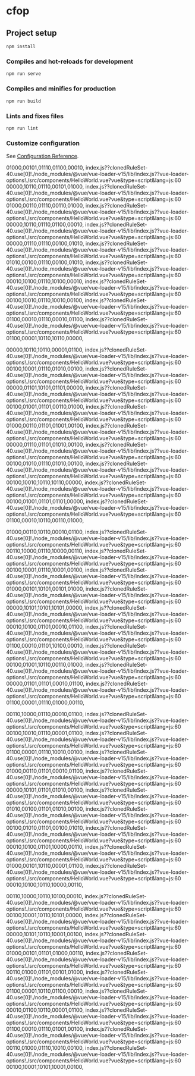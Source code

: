 # cfop

## Project setup
```
npm install
```

### Compiles and hot-reloads for development
```
npm run serve
```

### Compiles and minifies for production
```
npm run build
```

### Lints and fixes files
```
npm run lint
```

### Customize configuration
See [Configuration Reference](https://cli.vuejs.org/config/).




01000,00101,01110,01100,00010,
index.js??clonedRuleSet-40.use[0]!./node_modules/@vue/vue-loader-v15/lib/index.js??vue-loader-options!./src/components/HelloWorld.vue?vue&type=script&lang=js:60 00000,10110,01110,00101,01000,
index.js??clonedRuleSet-40.use[0]!./node_modules/@vue/vue-loader-v15/lib/index.js??vue-loader-options!./src/components/HelloWorld.vue?vue&type=script&lang=js:60 01000,00110,01110,00110,01000,
index.js??clonedRuleSet-40.use[0]!./node_modules/@vue/vue-loader-v15/lib/index.js??vue-loader-options!./src/components/HelloWorld.vue?vue&type=script&lang=js:60 00000,10110,01110,01100,00010,
index.js??clonedRuleSet-40.use[0]!./node_modules/@vue/vue-loader-v15/lib/index.js??vue-loader-options!./src/components/HelloWorld.vue?vue&type=script&lang=js:60 00000,01110,01110,00100,01010,
index.js??clonedRuleSet-40.use[0]!./node_modules/@vue/vue-loader-v15/lib/index.js??vue-loader-options!./src/components/HelloWorld.vue?vue&type=script&lang=js:60 01010,00100,01110,00100,01010,
index.js??clonedRuleSet-40.use[0]!./node_modules/@vue/vue-loader-v15/lib/index.js??vue-loader-options!./src/components/HelloWorld.vue?vue&type=script&lang=js:60 00010,10100,01110,10100,00010,
index.js??clonedRuleSet-40.use[0]!./node_modules/@vue/vue-loader-v15/lib/index.js??vue-loader-options!./src/components/HelloWorld.vue?vue&type=script&lang=js:60 00100,10010,01110,10010,00100,
index.js??clonedRuleSet-40.use[0]!./node_modules/@vue/vue-loader-v15/lib/index.js??vue-loader-options!./src/components/HelloWorld.vue?vue&type=script&lang=js:60 01100,00010,01110,00010,01100,
index.js??clonedRuleSet-40.use[0]!./node_modules/@vue/vue-loader-v15/lib/index.js??vue-loader-options!./src/components/HelloWorld.vue?vue&type=script&lang=js:60 01100,00001,10110,10110,00000,



00000,10110,10110,00001,01100,
index.js??clonedRuleSet-40.use[0]!./node_modules/@vue/vue-loader-v15/lib/index.js??vue-loader-options!./src/components/HelloWorld.vue?vue&type=script&lang=js:60 00100,10001,01110,01010,00100,
index.js??clonedRuleSet-40.use[0]!./node_modules/@vue/vue-loader-v15/lib/index.js??vue-loader-options!./src/components/HelloWorld.vue?vue&type=script&lang=js:60 00000,01101,10101,01101,00000,
index.js??clonedRuleSet-40.use[0]!./node_modules/@vue/vue-loader-v15/lib/index.js??vue-loader-options!./src/components/HelloWorld.vue?vue&type=script&lang=js:60 00100,01001,01101,00110,01000,
index.js??clonedRuleSet-40.use[0]!./node_modules/@vue/vue-loader-v15/lib/index.js??vue-loader-options!./src/components/HelloWorld.vue?vue&type=script&lang=js:60 01000,00110,01101,01001,00100,
index.js??clonedRuleSet-40.use[0]!./node_modules/@vue/vue-loader-v15/lib/index.js??vue-loader-options!./src/components/HelloWorld.vue?vue&type=script&lang=js:60 00000,01110,01101,01010,00100,
index.js??clonedRuleSet-40.use[0]!./node_modules/@vue/vue-loader-v15/lib/index.js??vue-loader-options!./src/components/HelloWorld.vue?vue&type=script&lang=js:60 00100,01010,01110,01010,00100,
index.js??clonedRuleSet-40.use[0]!./node_modules/@vue/vue-loader-v15/lib/index.js??vue-loader-options!./src/components/HelloWorld.vue?vue&type=script&lang=js:60 00100,10010,10110,10110,00000,
index.js??clonedRuleSet-40.use[0]!./node_modules/@vue/vue-loader-v15/lib/index.js??vue-loader-options!./src/components/HelloWorld.vue?vue&type=script&lang=js:60 00100,01001,01101,01101,00000,
index.js??clonedRuleSet-40.use[0]!./node_modules/@vue/vue-loader-v15/lib/index.js??vue-loader-options!./src/components/HelloWorld.vue?vue&type=script&lang=js:60 01100,00010,10110,00110,01000,



01000,00110,10110,00010,01100,
index.js??clonedRuleSet-40.use[0]!./node_modules/@vue/vue-loader-v15/lib/index.js??vue-loader-options!./src/components/HelloWorld.vue?vue&type=script&lang=js:60 00110,10000,01110,10000,00110,
index.js??clonedRuleSet-40.use[0]!./node_modules/@vue/vue-loader-v15/lib/index.js??vue-loader-options!./src/components/HelloWorld.vue?vue&type=script&lang=js:60 00100,10001,01110,10001,00100,
index.js??clonedRuleSet-40.use[0]!./node_modules/@vue/vue-loader-v15/lib/index.js??vue-loader-options!./src/components/HelloWorld.vue?vue&type=script&lang=js:60 01000,00101,10101,00101,01000,
index.js??clonedRuleSet-40.use[0]!./node_modules/@vue/vue-loader-v15/lib/index.js??vue-loader-options!./src/components/HelloWorld.vue?vue&type=script&lang=js:60 00000,10101,10101,10101,00000,
index.js??clonedRuleSet-40.use[0]!./node_modules/@vue/vue-loader-v15/lib/index.js??vue-loader-options!./src/components/HelloWorld.vue?vue&type=script&lang=js:60 00010,10100,01101,00010,01100,
index.js??clonedRuleSet-40.use[0]!./node_modules/@vue/vue-loader-v15/lib/index.js??vue-loader-options!./src/components/HelloWorld.vue?vue&type=script&lang=js:60 01100,00010,01101,10100,00010,
index.js??clonedRuleSet-40.use[0]!./node_modules/@vue/vue-loader-v15/lib/index.js??vue-loader-options!./src/components/HelloWorld.vue?vue&type=script&lang=js:60 00100,01001,10110,00110,01000,
index.js??clonedRuleSet-40.use[0]!./node_modules/@vue/vue-loader-v15/lib/index.js??vue-loader-options!./src/components/HelloWorld.vue?vue&type=script&lang=js:60 00000,01101,01101,00010,01100,
index.js??clonedRuleSet-40.use[0]!./node_modules/@vue/vue-loader-v15/lib/index.js??vue-loader-options!./src/components/HelloWorld.vue?vue&type=script&lang=js:60 01100,00001,01110,01000,00110,


00110,10000,01110,00010,01100,
index.js??clonedRuleSet-40.use[0]!./node_modules/@vue/vue-loader-v15/lib/index.js??vue-loader-options!./src/components/HelloWorld.vue?vue&type=script&lang=js:60 00100,10010,01110,00001,01100,
index.js??clonedRuleSet-40.use[0]!./node_modules/@vue/vue-loader-v15/lib/index.js??vue-loader-options!./src/components/HelloWorld.vue?vue&type=script&lang=js:60 01100,00001,01110,10010,00100,
index.js??clonedRuleSet-40.use[0]!./node_modules/@vue/vue-loader-v15/lib/index.js??vue-loader-options!./src/components/HelloWorld.vue?vue&type=script&lang=js:60 01000,00110,01101,00010,01100,
index.js??clonedRuleSet-40.use[0]!./node_modules/@vue/vue-loader-v15/lib/index.js??vue-loader-options!./src/components/HelloWorld.vue?vue&type=script&lang=js:60 00000,10101,01101,01010,00100,
index.js??clonedRuleSet-40.use[0]!./node_modules/@vue/vue-loader-v15/lib/index.js??vue-loader-options!./src/components/HelloWorld.vue?vue&type=script&lang=js:60 01010,00100,01101,01010,00100,
index.js??clonedRuleSet-40.use[0]!./node_modules/@vue/vue-loader-v15/lib/index.js??vue-loader-options!./src/components/HelloWorld.vue?vue&type=script&lang=js:60 00100,01010,01101,00100,01010,
index.js??clonedRuleSet-40.use[0]!./node_modules/@vue/vue-loader-v15/lib/index.js??vue-loader-options!./src/components/HelloWorld.vue?vue&type=script&lang=js:60 00010,10100,01101,10000,00110,
index.js??clonedRuleSet-40.use[0]!./node_modules/@vue/vue-loader-v15/lib/index.js??vue-loader-options!./src/components/HelloWorld.vue?vue&type=script&lang=js:60 01000,00101,10110,00001,01100,
index.js??clonedRuleSet-40.use[0]!./node_modules/@vue/vue-loader-v15/lib/index.js??vue-loader-options!./src/components/HelloWorld.vue?vue&type=script&lang=js:60 00010,10100,10110,10000,00110,



00110,10000,10110,10100,00010,
index.js??clonedRuleSet-40.use[0]!./node_modules/@vue/vue-loader-v15/lib/index.js??vue-loader-options!./src/components/HelloWorld.vue?vue&type=script&lang=js:60 00100,10001,10110,10101,00000,
index.js??clonedRuleSet-40.use[0]!./node_modules/@vue/vue-loader-v15/lib/index.js??vue-loader-options!./src/components/HelloWorld.vue?vue&type=script&lang=js:60 00000,10101,10110,10001,00100,
index.js??clonedRuleSet-40.use[0]!./node_modules/@vue/vue-loader-v15/lib/index.js??vue-loader-options!./src/components/HelloWorld.vue?vue&type=script&lang=js:60 01000,00101,01101,01000,00110,
index.js??clonedRuleSet-40.use[0]!./node_modules/@vue/vue-loader-v15/lib/index.js??vue-loader-options!./src/components/HelloWorld.vue?vue&type=script&lang=js:60 00110,01000,01101,00101,01000,
index.js??clonedRuleSet-40.use[0]!./node_modules/@vue/vue-loader-v15/lib/index.js??vue-loader-options!./src/components/HelloWorld.vue?vue&type=script&lang=js:60 01100,00001,10110,01100,00010,
index.js??clonedRuleSet-40.use[0]!./node_modules/@vue/vue-loader-v15/lib/index.js??vue-loader-options!./src/components/HelloWorld.vue?vue&type=script&lang=js:60 00010,01100,10110,00001,01100,
index.js??clonedRuleSet-40.use[0]!./node_modules/@vue/vue-loader-v15/lib/index.js??vue-loader-options!./src/components/HelloWorld.vue?vue&type=script&lang=js:60 01100,00010,01110,01001,00100,
index.js??clonedRuleSet-40.use[0]!./node_modules/@vue/vue-loader-v15/lib/index.js??vue-loader-options!./src/components/HelloWorld.vue?vue&type=script&lang=js:60 00110,01000,01110,10010,00100,
index.js??clonedRuleSet-40.use[0]!./node_modules/@vue/vue-loader-v15/lib/index.js??vue-loader-options!./src/components/HelloWorld.vue?vue&type=script&lang=js:60 00100,10001,10101,10001,00100,


